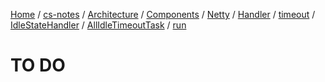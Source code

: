 [Home](https://mengxianbin.github.io) /
[cs-notes](https://mengxianbin.github.io/cs-notes/site) /
[Architecture](https://mengxianbin.github.io/cs-notes/site/Architecture) /
[Components](https://mengxianbin.github.io/cs-notes/site/Architecture/Components) /
[Netty](https://mengxianbin.github.io/cs-notes/site/Architecture/Components/Netty) /
[Handler](https://mengxianbin.github.io/cs-notes/site/Architecture/Components/Netty/Handler) /
[timeout](https://mengxianbin.github.io/cs-notes/site/Architecture/Components/Netty/Handler/timeout) /
[IdleStateHandler](https://mengxianbin.github.io/cs-notes/site/Architecture/Components/Netty/Handler/timeout/IdleStateHandler) /
[AllIdleTimeoutTask](https://mengxianbin.github.io/cs-notes/site/Architecture/Components/Netty/Handler/timeout/IdleStateHandler/AllIdleTimeoutTask) /
[run](https://mengxianbin.github.io/cs-notes/site/Architecture/Components/Netty/Handler/timeout/IdleStateHandler/AllIdleTimeoutTask/run)

# TO DO
